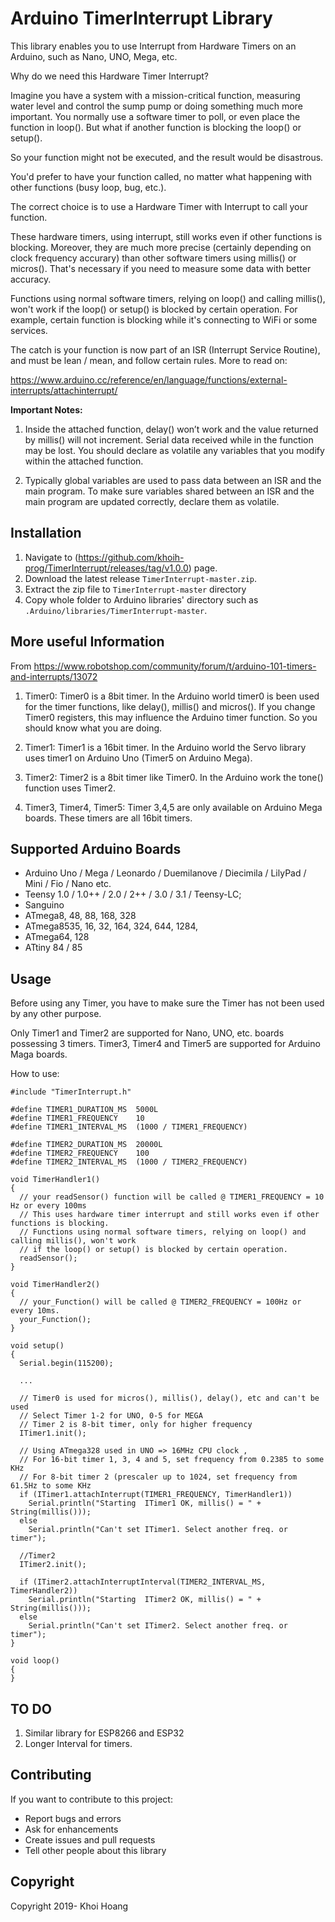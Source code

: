 # Arduino TimerInterrupt Library

This library enables you to use Interrupt from Hardware Timers on an Arduino, such as Nano, UNO, Mega, etc.

Why do we need this Hardware Timer Interrupt?

Imagine you have a system with a mission-critical function, measuring water level and control the sump pump or doing something much more important.
You normally use a software timer to poll, or even place the function in loop(). But what if another function is blocking the loop() or setup().

So your function might not be executed, and the result would be disastrous.

You'd prefer to have your function called, no matter what happening with other functions (busy loop, bug, etc.).

The correct choice is to use a Hardware Timer with Interrupt to call your function.

These hardware timers, using interrupt, still works even if other functions is blocking. Moreover, they are much more precise (certainly depending on clock frequency accurary) than other software timers using millis() or micros(). That's necessary if you need to measure some data with better accuracy.

Functions using normal software timers, relying on loop() and calling millis(), won't work if the loop() or setup() is blocked by certain operation. For example, certain function is blocking while it's connecting to WiFi or some services.

The catch is your function is now part of an ISR (Interrupt Service Routine), and must be lean / mean, and follow certain rules. More to read on:

https://www.arduino.cc/reference/en/language/functions/external-interrupts/attachinterrupt/

**Important Notes:**
1. Inside the attached function, delay() won’t work and the value returned by millis() will not increment. Serial data received while in the function may be lost. You should declare as volatile any variables that you modify within the attached function.

2. Typically global variables are used to pass data between an ISR and the main program. To make sure variables shared between an ISR and the main program are updated correctly, declare them as volatile.

## Installation
1. Navigate to (https://github.com/khoih-prog/TimerInterrupt/releases/tag/v1.0.0) page.
2. Download the latest release `TimerInterrupt-master.zip`.
3. Extract the zip file to `TimerInterrupt-master` directory 
4. Copy whole folder to Arduino libraries' directory such as `.Arduino/libraries/TimerInterrupt-master`.

## More useful Information

From https://www.robotshop.com/community/forum/t/arduino-101-timers-and-interrupts/13072

1. Timer0:
Timer0 is a 8bit timer.
In the Arduino world timer0 is been used for the timer functions, like delay(), millis() and micros(). If you change Timer0 registers, this may influence the Arduino timer function. So you should know what you are doing.

2. Timer1:
Timer1 is a 16bit timer.
In the Arduino world the Servo library uses timer1 on Arduino Uno (Timer5 on Arduino Mega).

3. Timer2:
Timer2 is a 8bit timer like Timer0.
In the Arduino work the tone() function uses Timer2.

4. Timer3, Timer4, Timer5:
Timer 3,4,5 are only available on Arduino Mega boards. These timers are all 16bit timers.

## Supported Arduino Boards
- Arduino Uno / Mega / Leonardo / Duemilanove / Diecimila / LilyPad / Mini / Fio / Nano etc.
- Teensy 1.0 / 1.0++ / 2.0 / 2++ / 3.0 / 3.1 / Teensy-LC;
- Sanguino
- ATmega8, 48, 88, 168, 328
- ATmega8535, 16, 32, 164, 324, 644, 1284,
- ATmega64, 128
- ATtiny 84 / 85

## Usage

Before using any Timer, you have to make sure the Timer has not been used by any other purpose.

Only Timer1 and Timer2 are supported for Nano, UNO, etc. boards possessing 3 timers.
Timer3, Timer4 and Timer5 are supported for Arduino Maga boards.

How to use:

```
#include "TimerInterrupt.h"

#define TIMER1_DURATION_MS  5000L
#define TIMER1_FREQUENCY    10
#define TIMER1_INTERVAL_MS  (1000 / TIMER1_FREQUENCY)

#define TIMER2_DURATION_MS  20000L
#define TIMER2_FREQUENCY    100
#define TIMER2_INTERVAL_MS  (1000 / TIMER2_FREQUENCY)

void TimerHandler1()
{
  // your readSensor() function will be called @ TIMER1_FREQUENCY = 10 Hz or every 100ms
  // This uses hardware timer interrupt and still works even if other functions is blocking.
  // Functions using normal software timers, relying on loop() and calling millis(), won't work
  // if the loop() or setup() is blocked by certain operation.
  readSensor();
}

void TimerHandler2()
{
  // your_Function() will be called @ TIMER2_FREQUENCY = 100Hz or every 10ms.
  your_Function();
}

void setup()
{
  Serial.begin(115200);
  
  ...
  
  // Timer0 is used for micros(), millis(), delay(), etc and can't be used
  // Select Timer 1-2 for UNO, 0-5 for MEGA
  // Timer 2 is 8-bit timer, only for higher frequency  
  ITimer1.init();
   
  // Using ATmega328 used in UNO => 16MHz CPU clock , 
  // For 16-bit timer 1, 3, 4 and 5, set frequency from 0.2385 to some KHz
  // For 8-bit timer 2 (prescaler up to 1024, set frequency from 61.5Hz to some KHz
  if (ITimer1.attachInterrupt(TIMER1_FREQUENCY, TimerHandler1))
    Serial.println("Starting  ITimer1 OK, millis() = " + String(millis()));
  else
    Serial.println("Can't set ITimer1. Select another freq. or timer");
    
  //Timer2
  ITimer2.init();
      
  if (ITimer2.attachInterruptInterval(TIMER2_INTERVAL_MS, TimerHandler2))
    Serial.println("Starting  ITimer2 OK, millis() = " + String(millis()));
  else
    Serial.println("Can't set ITimer2. Select another freq. or timer");    
}

void loop()
{
}

```
## TO DO

1. Similar library for ESP8266 and ESP32
2. Longer Interval for timers.

## Contributing
If you want to contribute to this project:
- Report bugs and errors
- Ask for enhancements
- Create issues and pull requests
- Tell other people about this library

## Copyright
Copyright 2019- Khoi Hoang
